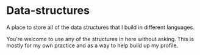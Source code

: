 # Data-structures
A place to store all of the data structures that I build in different languages.

You're welcome to use any of the structures in here without asking. This is mostly for my own practice and as a way to help build up my profile.
